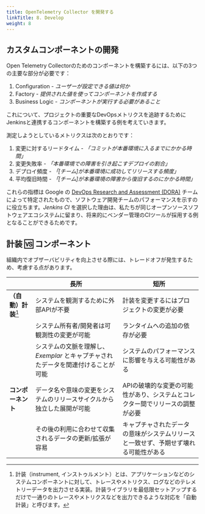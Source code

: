 ```yaml
---
title: OpenTelemetry Collector を開発する
linkTitle: 8. Develop
weight: 8
---
```


## カスタムコンポーネントの開発

Open Telemetry Collectorのためのコンポーネントを構築するには、以下の3つの主要な部分が必要です：

1. Configuration - _ユーザーが設定できる値は何か_
1. Factory - _提供された値を使ってコンポーネントを作成する_
1. Business Logic - _コンポーネントが実行する必要があること_

これについて、プロジェクトの重要なDevOpsメトリクスを追跡するためにJenkinsと連携するコンポーネントを構築する例を考えていきます。

測定しようとしているメトリクスは次のとおりです：

1. 変更に対するリードタイム - _「コミットが本番環境に入るまでにかかる時間」_
1. 変更失敗率 - _「本番環境での障害を引き起こすデプロイの割合」_
1. デプロイ頻度 - _「[チーム]が本番環境に成功してリリースする頻度」_
1. 平均復旧時間 - _「[チーム]が本番環境の障害から復旧するのにかかる時間」_

これらの指標は Google の [DevOps Research and Assessment (DORA)](https://dora.dev/) チームによって特定されたもので、ソフトウェア開発チームのパフォーマンスを示すのに役立ちます。_Jenkins CI_ を選択した理由は、私たちが同じオープンソースソフトウェアエコシステムに留まり、将来的にベンダー管理のCIツールが採用する例となることができるためです。

## 計装 🆚 コンポーネント

組織内でオブザーバビリティを向上させる際には、トレードオフが発生するため、考慮する点があります。

| | 長所 | 短所 |
| ----- | ----- | ----- |
| **（自動）計装**[^1] | システムを観測するために外部APIが不要 | 計装を変更するにはプロジェクトの変更が必要 |
| | システム所有者/開発者は可観測性の変更が可能 | ランタイムへの追加の依存が必要 |
| | システムの文脈を理解し、_Exemplar_ とキャプチャされたデータを関連付けることが可能 | システムのパフォーマンスに影響を与える可能性がある |
| **コンポーネント** | データ名や意味の変更をシステムのリリースサイクルから独立した展開が可能 | APIの破壊的な変更の可能性があり、システムとコレクター間でリリースの調整が必要 |
| | その後の利用に合わせて収集されるデータの更新/拡張が容易 | キャプチャされたデータの意味がシステムリリースと一致せず、予期せず壊れる可能性がある |


[^1]: 計装（instrument, インストゥルメント）とは、アプリケーションなどのシステムコンポーネントに対して、トレースやメトリクス、ログなどのテレメトリーデータを出力させる実装。計装ライブラリを最低限セットアップするだけで一通りのトレースやメトリクスなどを出力できるような対応を「自動計装」と呼びます。
